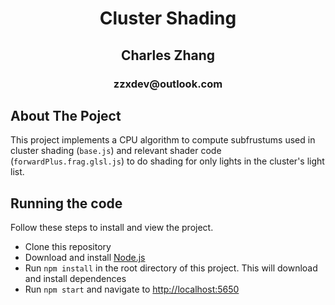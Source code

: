 <div align="center">
  <h1 align="center">Cluster Shading</h1>
  <h2 align="center">Charles Zhang</h2>
  <h3 align="center">zzxdev@outlook.com</h3>
</div>



## About The Poject

This project implements a CPU algorithm to compute subfrustums used in cluster shading (`base.js`) and relevant shader code (`forwardPlus.frag.glsl.js`) to do shading for only lights in the cluster's light list. 

## Running the code

Follow these steps to install and view the project.

- Clone this repository
- Download and install [Node.js](https://nodejs.org/en/)
- Run `npm install` in the root directory of this project. This will download and install dependences
- Run `npm start` and navigate to [http://localhost:5650](http://localhost:5650)
